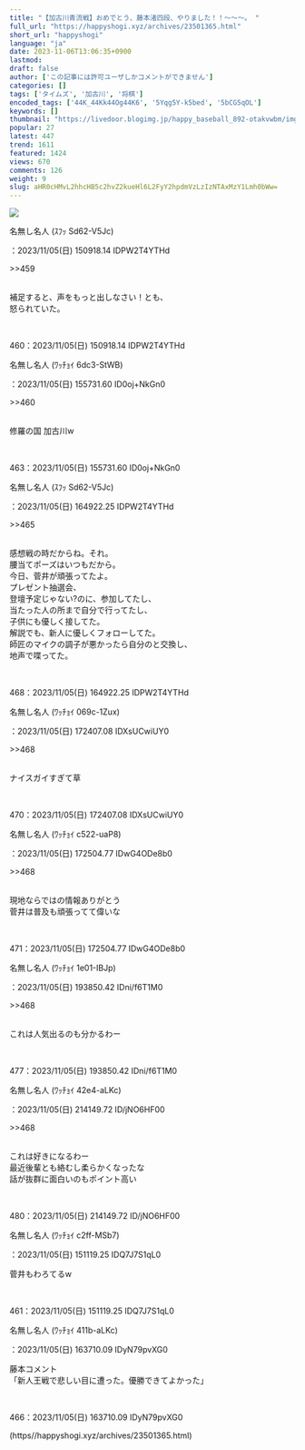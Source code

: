 ```yaml
---
title: "【加古川青流戦】おめでとう、藤本渚四段、やりました！！～～～。 "
full_url: "https://happyshogi.xyz/archives/23501365.html"
short_url: "happyshogi"
language: "ja"
date: 2023-11-06T13:06:35+0900
lastmod: 
draft: false
author: ['この記事には許可ユーザしかコメントができません']
categories: []
tags: ['タイムズ', '加古川', '将棋']
encoded_tags: ['44K_44Kk44Og44K6', '5Yqg5Y-k5bed', '5bCG5qOL']
keywords: []
thumbnail: "https://livedoor.blogimg.jp/happy_baseball_892-otakvwbm/imgs/3/c/3cc0af3e.jpg"
popular: 27
latest: 447
trend: 1611
featured: 1424
views: 670
comments: 126
weight: 9
slug: aHR0cHMvL2hhcHB5c2hvZ2kueHl6L2FyY2hpdmVzLzIzNTAxMzY1Lmh0bWw=
---
```


![](https://livedoor.blogimg.jp/happy_baseball_892-otakvwbm/imgs/3/c/3cc0af3e.jpg)

<div><p id='resuname460'>名無し名人 (ｽﾌｯ Sd62-V5Jc) </p>：2023/11/05(日) 150918.14 IDPW2T4YTHd<p id='surebody460' class='surebody_PW2T4YTHd' name='surebodymain'><p>>>459</p> <br> 補足すると、声をもっと出しなさい！とも、 <br> 怒られていた。 </p><br><p>460：2023/11/05(日) 150918.14 IDPW2T4YTHd</p><p id='resuname463'>名無し名人 (ﾜｯﾁｮｲ 6dc3-StWB) </p>：2023/11/05(日) 155731.60 ID0oj+NkGn0<p id='surebody463' class='surebody_0ojNkGn0' name='surebodymain'><p>>>460</p> <br> 修羅の国 加古川w </p><br><p>463：2023/11/05(日) 155731.60 ID0oj+NkGn0</p><p id='resuname468'>名無し名人 (ｽﾌｯ Sd62-V5Jc) </p>：2023/11/05(日) 164922.25 IDPW2T4YTHd<p id='surebody468' class='surebody_PW2T4YTHd' name='surebodymain'><p>>>465</p> <br> 感想戦の時だからね。それ。 <br> 腰当てポーズはいつもだから。 <br> 今日、菅井が頑張ってたよ。 <br> プレゼント抽選会、 <br> 登壇予定じゃない?のに、参加してたし、 <br> 当たった人の所まで自分で行ってたし、 <br> 子供にも優しく接してた。 <br> 解説でも、新人に優しくフォローしてた。 <br> 師匠のマイクの調子が悪かったら自分のと交換し、 <br> 地声で喋ってた。 </p><br><p>468：2023/11/05(日) 164922.25 IDPW2T4YTHd</p><p id='resuname470'>名無し名人 (ﾜｯﾁｮｲ 069c-1Zux) </p>：2023/11/05(日) 172407.08 IDXsUCwiUY0<p id='surebody470' class='surebody_XsUCwiUY0' name='surebodymain'><p>>>468</p> <br> ナイスガイすぎて草 </p><br><p>470：2023/11/05(日) 172407.08 IDXsUCwiUY0</p><p id='resuname471'>名無し名人 (ﾜｯﾁｮｲ c522-uaP8) </p>：2023/11/05(日) 172504.77 IDwG4ODe8b0<p id='surebody471' class='surebody_wG4ODe8b0' name='surebodymain'><p>>>468</p> <br> 現地ならではの情報ありがとう <br> 菅井は普及も頑張ってて偉いな </p><br><p>471：2023/11/05(日) 172504.77 IDwG4ODe8b0</p><p id='resuname477'>名無し名人 (ﾜｯﾁｮｲ 1e01-IBJp) </p>：2023/11/05(日) 193850.42 IDni/f6T1M0<p id='surebody477' class='surebody_nif6T1M0' name='surebodymain'><p>>>468</p> <br> これは人気出るのも分かるわー </p><br><p>477：2023/11/05(日) 193850.42 IDni/f6T1M0</p><p id='resuname480'>名無し名人 (ﾜｯﾁｮｲ 42e4-aLKc) </p>：2023/11/05(日) 214149.72 ID/jNO6HF00<p id='surebody480' class='surebody_jNO6HF00' name='surebodymain'><p>>>468</p> <br> これは好きになるわー <br> 最近後輩とも絡むし柔らかくなったな <br> 話が抜群に面白いのもポイント高い </p><br><p>480：2023/11/05(日) 214149.72 ID/jNO6HF00</p><p id='resuname461'>名無し名人 (ﾜｯﾁｮｲ c2ff-MSb7) </p>：2023/11/05(日) 151119.25 IDQ7J7S1qL0<p id='surebody461' class='surebody_Q7J7S1qL0' name='surebodymain'>菅井もわろてるw </p><br><p>461：2023/11/05(日) 151119.25 IDQ7J7S1qL0</p><p id='resuname466'>名無し名人 (ﾜｯﾁｮｲ 411b-aLKc) </p>：2023/11/05(日) 163710.09 IDyN79pvXG0<p id='surebody466' class='surebody_yN79pvXG0' name='surebodymain'>藤本コメント <br> 「新人王戦で悲しい目に遭った。優勝できてよかった」 </p><br><p>466：2023/11/05(日) 163710.09 IDyN79pvXG0</p><p id='preview_dispAffi'></p></div>

(https//happyshogi.xyz/archives/23501365.html)
